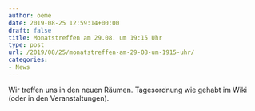 ```yaml
---
author: oeme
date: 2019-08-25 12:59:14+00:00
draft: false
title: Monatstreffen am 29.08. um 19:15 Uhr
type: post
url: /2019/08/25/monatstreffen-am-29-08-um-1915-uhr/
categories:
- News
---
```





Wir treffen uns in den neuen Räumen. Tagesordnung wie gehabt im Wiki (oder in den Veranstaltungen).




